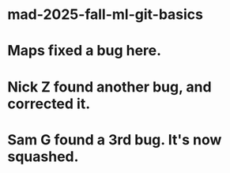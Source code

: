 # mad-2025-fall-ml-git-basics
# Maps fixed a bug here.
# Nick Z found another bug, and corrected it.
# Sam G found a 3rd bug. It's now squashed.